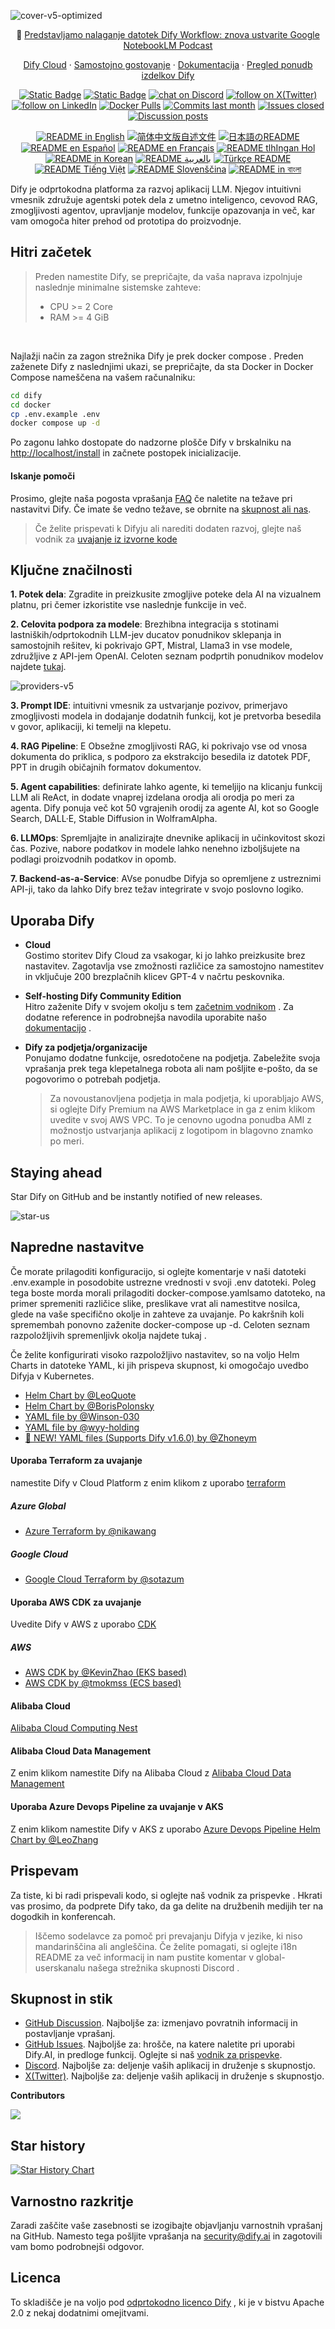 ![cover-v5-optimized](./images/GitHub_README_if.png)

<p align="center">
  📌 <a href="https://dify.ai/blog/introducing-dify-workflow-file-upload-a-demo-on-ai-podcast">Predstavljamo nalaganje datotek Dify Workflow: znova ustvarite Google NotebookLM Podcast</a>
</p>

<p align="center">
  <a href="https://cloud.dify.ai">Dify Cloud</a> ·
  <a href="https://docs.dify.ai/getting-started/install-self-hosted">Samostojno gostovanje</a> ·
  <a href="https://docs.dify.ai">Dokumentacija</a> ·
  <a href="https://dify.ai/pricing">Pregled ponudb izdelkov Dify</a>
</p>

<p align="center">
    <a href="https://dify.ai" target="_blank">
        <img alt="Static Badge" src="https://img.shields.io/badge/Product-F04438"></a>
    <a href="https://dify.ai/pricing" target="_blank">
        <img alt="Static Badge" src="https://img.shields.io/badge/free-pricing?logo=free&color=%20%23155EEF&label=pricing&labelColor=%20%23528bff"></a>
    <a href="https://discord.gg/FngNHpbcY7" target="_blank">
        <img src="https://img.shields.io/discord/1082486657678311454?logo=discord&labelColor=%20%235462eb&logoColor=%20%23f5f5f5&color=%20%235462eb"
            alt="chat on Discord"></a>
    <a href="https://twitter.com/intent/follow?screen_name=dify_ai" target="_blank">
        <img src="https://img.shields.io/twitter/follow/dify_ai?logo=X&color=%20%23f5f5f5"
            alt="follow on X(Twitter)"></a>
    <a href="https://www.linkedin.com/company/langgenius/" target="_blank">
        <img src="https://custom-icon-badges.demolab.com/badge/LinkedIn-0A66C2?logo=linkedin-white&logoColor=fff"
            alt="follow on LinkedIn"></a>
    <a href="https://hub.docker.com/u/langgenius" target="_blank">
        <img alt="Docker Pulls" src="https://img.shields.io/docker/pulls/langgenius/dify-web?labelColor=%20%23FDB062&color=%20%23f79009"></a>
    <a href="https://github.com/langgenius/dify/graphs/commit-activity" target="_blank">
        <img alt="Commits last month" src="https://img.shields.io/github/commit-activity/m/langgenius/dify?labelColor=%20%2332b583&color=%20%2312b76a"></a>
    <a href="https://github.com/langgenius/dify/" target="_blank">
        <img alt="Issues closed" src="https://img.shields.io/github/issues-search?query=repo%3Alanggenius%2Fdify%20is%3Aclosed&label=issues%20closed&labelColor=%20%237d89b0&color=%20%235d6b98"></a>
    <a href="https://github.com/langgenius/dify/discussions/" target="_blank">
        <img alt="Discussion posts" src="https://img.shields.io/github/discussions/langgenius/dify?labelColor=%20%239b8afb&color=%20%237a5af8"></a>
</p>

<p align="center">
  <a href="./README.md"><img alt="README in English" src="https://img.shields.io/badge/English-d9d9d9"></a>
  <a href="./README_CN.md"><img alt="简体中文版自述文件" src="https://img.shields.io/badge/简体中文-d9d9d9"></a>
  <a href="./README_JA.md"><img alt="日本語のREADME" src="https://img.shields.io/badge/日本語-d9d9d9"></a>
  <a href="./README_ES.md"><img alt="README en Español" src="https://img.shields.io/badge/Español-d9d9d9"></a>
  <a href="./README_FR.md"><img alt="README en Français" src="https://img.shields.io/badge/Français-d9d9d9"></a>
  <a href="./README_KL.md"><img alt="README tlhIngan Hol" src="https://img.shields.io/badge/Klingon-d9d9d9"></a>
  <a href="./README_KR.md"><img alt="README in Korean" src="https://img.shields.io/badge/한국어-d9d9d9"></a>
  <a href="./README_AR.md"><img alt="README بالعربية" src="https://img.shields.io/badge/العربية-d9d9d9"></a>
  <a href="./README_TR.md"><img alt="Türkçe README" src="https://img.shields.io/badge/Türkçe-d9d9d9"></a>
  <a href="./README_VI.md"><img alt="README Tiếng Việt" src="https://img.shields.io/badge/Ti%E1%BA%BFng%20Vi%E1%BB%87t-d9d9d9"></a>
  <a href="./README_SI.md"><img alt="README Slovenščina" src="https://img.shields.io/badge/Sloven%C5%A1%C4%8Dina-d9d9d9"></a>
  <a href="./README_BN.md"><img alt="README in বাংলা" src="https://img.shields.io/badge/বাংলা-d9d9d9"></a>
</p>

Dify je odprtokodna platforma za razvoj aplikacij LLM. Njegov intuitivni vmesnik združuje agentski potek dela z umetno inteligenco, cevovod RAG, zmogljivosti agentov, upravljanje modelov, funkcije opazovanja in več, kar vam omogoča hiter prehod od prototipa do proizvodnje.

## Hitri začetek

> Preden namestite Dify, se prepričajte, da vaša naprava izpolnjuje naslednje minimalne sistemske zahteve:
>
> - CPU >= 2 Core
> - RAM >= 4 GiB

</br>

Najlažji način za zagon strežnika Dify je prek docker compose . Preden zaženete Dify z naslednjimi ukazi, se prepričajte, da sta Docker in Docker Compose nameščena na vašem računalniku:

```bash
cd dify
cd docker
cp .env.example .env
docker compose up -d
```

Po zagonu lahko dostopate do nadzorne plošče Dify v brskalniku na [http://localhost/install](http://localhost/install) in začnete postopek inicializacije.

#### Iskanje pomoči

Prosimo, glejte naša pogosta vprašanja [FAQ](https://docs.dify.ai/getting-started/install-self-hosted/faqs) če naletite na težave pri nastavitvi Dify. Če imate še vedno težave, se obrnite na [skupnost ali nas](#community--contact).

> Če želite prispevati k Difyju ali narediti dodaten razvoj, glejte naš vodnik za [uvajanje iz izvorne kode](https://docs.dify.ai/getting-started/install-self-hosted/local-source-code)

## Ključne značilnosti

**1. Potek dela**:
Zgradite in preizkusite zmogljive poteke dela AI na vizualnem platnu, pri čemer izkoristite vse naslednje funkcije in več.

**2. Celovita podpora za modele**:
Brezhibna integracija s stotinami lastniških/odprtokodnih LLM-jev ducatov ponudnikov sklepanja in samostojnih rešitev, ki pokrivajo GPT, Mistral, Llama3 in vse modele, združljive z API-jem OpenAI. Celoten seznam podprtih ponudnikov modelov najdete [tukaj](https://docs.dify.ai/getting-started/readme/model-providers).

![providers-v5](https://github.com/langgenius/dify/assets/13230914/5a17bdbe-097a-4100-8363-40255b70f6e3)

**3. Prompt IDE**:
intuitivni vmesnik za ustvarjanje pozivov, primerjavo zmogljivosti modela in dodajanje dodatnih funkcij, kot je pretvorba besedila v govor, aplikaciji, ki temelji na klepetu.

**4. RAG Pipeline**:
E Obsežne zmogljivosti RAG, ki pokrivajo vse od vnosa dokumenta do priklica, s podporo za ekstrakcijo besedila iz datotek PDF, PPT in drugih običajnih formatov dokumentov.

**5. Agent capabilities**:
definirate lahko agente, ki temeljijo na klicanju funkcij LLM ali ReAct, in dodate vnaprej izdelana orodja ali orodja po meri za agenta. Dify ponuja več kot 50 vgrajenih orodij za agente AI, kot so Google Search, DALL·E, Stable Diffusion in WolframAlpha.

**6. LLMOps**:
Spremljajte in analizirajte dnevnike aplikacij in učinkovitost skozi čas. Pozive, nabore podatkov in modele lahko nenehno izboljšujete na podlagi proizvodnih podatkov in opomb.

**7. Backend-as-a-Service**:
AVse ponudbe Difyja so opremljene z ustreznimi API-ji, tako da lahko Dify brez težav integrirate v svojo poslovno logiko.

## Uporaba Dify

- **Cloud </br>**
  Gostimo storitev Dify Cloud za vsakogar, ki jo lahko preizkusite brez nastavitev. Zagotavlja vse zmožnosti različice za samostojno namestitev in vključuje 200 brezplačnih klicev GPT-4 v načrtu peskovnika.

- **Self-hosting Dify Community Edition</br>**
  Hitro zaženite Dify v svojem okolju s tem [začetnim vodnikom](#quick-start) . Za dodatne reference in podrobnejša navodila uporabite našo [dokumentacijo](https://docs.dify.ai) .

- **Dify za podjetja/organizacije</br>**
  Ponujamo dodatne funkcije, osredotočene na podjetja. Zabeležite svoja vprašanja prek tega klepetalnega robota ali nam pošljite e-pošto, da se pogovorimo o potrebah podjetja. </br>

  > Za novoustanovljena podjetja in mala podjetja, ki uporabljajo AWS, si oglejte Dify Premium na AWS Marketplace in ga z enim klikom uvedite v svoj AWS VPC. To je cenovno ugodna ponudba AMI z možnostjo ustvarjanja aplikacij z logotipom in blagovno znamko po meri.

## Staying ahead

Star Dify on GitHub and be instantly notified of new releases.

![star-us](https://github.com/langgenius/dify/assets/13230914/b823edc1-6388-4e25-ad45-2f6b187adbb4)

## Napredne nastavitve

Če morate prilagoditi konfiguracijo, si oglejte komentarje v naši datoteki .env.example in posodobite ustrezne vrednosti v svoji .env datoteki. Poleg tega boste morda morali prilagoditi docker-compose.yamlsamo datoteko, na primer spremeniti različice slike, preslikave vrat ali namestitve nosilca, glede na vaše specifično okolje in zahteve za uvajanje. Po kakršnih koli spremembah ponovno zaženite docker-compose up -d. Celoten seznam razpoložljivih spremenljivk okolja najdete tukaj .

Če želite konfigurirati visoko razpoložljivo nastavitev, so na voljo Helm Charts in datoteke YAML, ki jih prispeva skupnost, ki omogočajo uvedbo Difyja v Kubernetes.

- [Helm Chart by @LeoQuote](https://github.com/douban/charts/tree/master/charts/dify)
- [Helm Chart by @BorisPolonsky](https://github.com/BorisPolonsky/dify-helm)
- [YAML file by @Winson-030](https://github.com/Winson-030/dify-kubernetes)
- [YAML file by @wyy-holding](https://github.com/wyy-holding/dify-k8s)
- [🚀 NEW! YAML files (Supports Dify v1.6.0) by @Zhoneym](https://github.com/Zhoneym/DifyAI-Kubernetes)

#### Uporaba Terraform za uvajanje

namestite Dify v Cloud Platform z enim klikom z uporabo [terraform](https://www.terraform.io/)

##### Azure Global

- [Azure Terraform by @nikawang](https://github.com/nikawang/dify-azure-terraform)

##### Google Cloud

- [Google Cloud Terraform by @sotazum](https://github.com/DeNA/dify-google-cloud-terraform)

#### Uporaba AWS CDK za uvajanje

Uvedite Dify v AWS z uporabo [CDK](https://aws.amazon.com/cdk/)

##### AWS

- [AWS CDK by @KevinZhao (EKS based)](https://github.com/aws-samples/solution-for-deploying-dify-on-aws)
- [AWS CDK by @tmokmss (ECS based)](https://github.com/aws-samples/dify-self-hosted-on-aws)

#### Alibaba Cloud

[Alibaba Cloud Computing Nest](https://computenest.console.aliyun.com/service/instance/create/default?type=user&ServiceName=Dify%E7%A4%BE%E5%8C%BA%E7%89%88)

#### Alibaba Cloud Data Management

Z enim klikom namestite Dify na Alibaba Cloud z [Alibaba Cloud Data Management](https://www.alibabacloud.com/help/en/dms/dify-in-invitational-preview/)

#### Uporaba Azure Devops Pipeline za uvajanje v AKS

Z enim klikom namestite Dify v AKS z uporabo [Azure Devops Pipeline Helm Chart by @LeoZhang](https://github.com/Ruiruiz30/Dify-helm-chart-AKS)

## Prispevam

Za tiste, ki bi radi prispevali kodo, si oglejte naš vodnik za prispevke . Hkrati vas prosimo, da podprete Dify tako, da ga delite na družbenih medijih ter na dogodkih in konferencah.

> Iščemo sodelavce za pomoč pri prevajanju Difyja v jezike, ki niso mandarinščina ali angleščina. Če želite pomagati, si oglejte i18n README za več informacij in nam pustite komentar v global-userskanalu našega strežnika skupnosti Discord .

## Skupnost in stik

- [GitHub Discussion](https://github.com/langgenius/dify/discussions). Najboljše za: izmenjavo povratnih informacij in postavljanje vprašanj.
- [GitHub Issues](https://github.com/langgenius/dify/issues). Najboljše za: hrošče, na katere naletite pri uporabi Dify.AI, in predloge funkcij. Oglejte si naš [vodnik za prispevke](https://github.com/langgenius/dify/blob/main/CONTRIBUTING.md).
- [Discord](https://discord.gg/FngNHpbcY7). Najboljše za: deljenje vaših aplikacij in druženje s skupnostjo.
- [X(Twitter)](https://twitter.com/dify_ai). Najboljše za: deljenje vaših aplikacij in druženje s skupnostjo.

**Contributors**

<a href="https://github.com/langgenius/dify/graphs/contributors">
  <img src="https://contrib.rocks/image?repo=langgenius/dify" />
</a>

## Star history

[![Star History Chart](https://api.star-history.com/svg?repos=langgenius/dify&type=Date)](https://star-history.com/#langgenius/dify&Date)

## Varnostno razkritje

Zaradi zaščite vaše zasebnosti se izogibajte objavljanju varnostnih vprašanj na GitHub. Namesto tega pošljite vprašanja na security@dify.ai in zagotovili vam bomo podrobnejši odgovor.

## Licenca

To skladišče je na voljo pod [odprtokodno licenco Dify](LICENSE) , ki je v bistvu Apache 2.0 z nekaj dodatnimi omejitvami.
